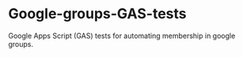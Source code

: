 # Google-groups-GAS-tests
Google Apps Script (GAS) tests for automating membership in google groups.
